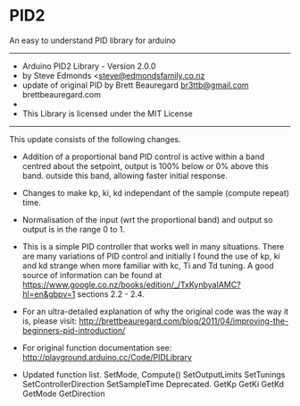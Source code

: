 # PID2
An easy to understand PID library for arduino
***************************************************************
* Arduino PID2 Library - Version 2.0.0
* by Steve Edmonds <steve@edmondsfamily.co.nz
* update of original PID by Brett Beauregard <br3ttb@gmail.com> brettbeauregard.com
*
* This Library is licensed under the MIT License
***************************************************************
This update consists of the following changes.
 - Addition of a proportional band
   PID control is active within a band centred about the setpoint, output is 100%
   below or 0% above this band.
   outside this band, allowing faster initial response.
 - Changes to make kp, ki, kd independant of the sample (compute repeat) time.
 - Normalisation of the input (wrt the proportional band) and output so output
   is in the range 0 to 1.
 - This is a simple PID controller that works well in many situations. There are many
   variations of PID control and initially I found the use of kp, ki and kd strange
   when more familiar with kc, Ti and Td tuning. A good source of information can be found
   at https://www.google.co.nz/books/edition/_/TxKynbyaIAMC?hl=en&gbpv=1 sections 2.2 - 2.4.
 - For an ultra-detailed explanation of why the original code was the way it is, please visit:
   http://brettbeauregard.com/blog/2011/04/improving-the-beginners-pid-introduction/

 - For original function documentation see:  http://playground.arduino.cc/Code/PIDLibrary

 - Updated function list.
     SetMode,
     Compute()
     SetOutputLimits
     SetTunings
     SetControllerDirection
     SetSampleTime	         Deprecated.
     GetKp
     GetKi
     GetKd
     GetMode
     GetDirection

